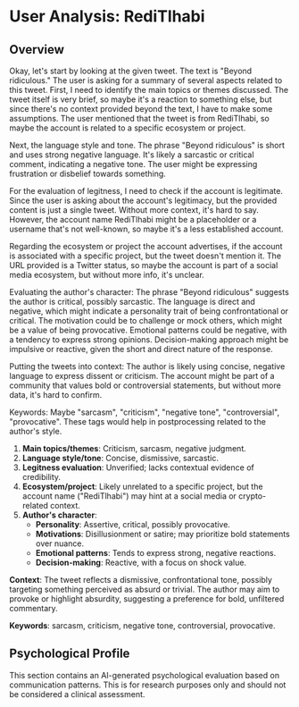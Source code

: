 # User Analysis: RediTlhabi

## Overview

<think>
Okay, let's start by looking at the given tweet. The text is "Beyond ridiculous." The user is asking for a summary of several aspects related to this tweet. First, I need to identify the main topics or themes discussed. The tweet itself is very brief, so maybe it's a reaction to something else, but since there's no context provided beyond the text, I have to make some assumptions. The user mentioned that the tweet is from RediTlhabi, so maybe the account is related to a specific ecosystem or project.

Next, the language style and tone. The phrase "Beyond ridiculous" is short and uses strong negative language. It's likely a sarcastic or critical comment, indicating a negative tone. The user might be expressing frustration or disbelief towards something.

For the evaluation of legitness, I need to check if the account is legitimate. Since the user is asking about the account's legitimacy, but the provided content is just a single tweet. Without more context, it's hard to say. However, the account name RediTlhabi might be a placeholder or a username that's not well-known, so maybe it's a less established account.

Regarding the ecosystem or project the account advertises, if the account is associated with a specific project, but the tweet doesn't mention it. The URL provided is a Twitter status, so maybe the account is part of a social media ecosystem, but without more info, it's unclear.

Evaluating the author's character: The phrase "Beyond ridiculous" suggests the author is critical, possibly sarcastic. The language is direct and negative, which might indicate a personality trait of being confrontational or critical. The motivation could be to challenge or mock others, which might be a value of being provocative. Emotional patterns could be negative, with a tendency to express strong opinions. Decision-making approach might be impulsive or reactive, given the short and direct nature of the response.

Putting the tweets into context: The author is likely using concise, negative language to express dissent or criticism. The account might be part of a community that values bold or controversial statements, but without more data, it's hard to confirm.

Keywords: Maybe "sarcasm", "criticism", "negative tone", "controversial", "provocative". These tags would help in postprocessing related to the author's style.
</think>

1. **Main topics/themes**: Criticism, sarcasm, negative judgment.  
2. **Language style/tone**: Concise, dismissive, sarcastic.  
3. **Legitness evaluation**: Unverified; lacks contextual evidence of credibility.  
4. **Ecosystem/project**: Likely unrelated to a specific project, but the account name ("RediTlhabi") may hint at a social media or crypto-related context.  
5. **Author's character**:  
   - **Personality**: Assertive, critical, possibly provocative.  
   - **Motivations**: Disillusionment or satire; may prioritize bold statements over nuance.  
   - **Emotional patterns**: Tends to express strong, negative reactions.  
   - **Decision-making**: Reactive, with a focus on shock value.  

**Context**: The tweet reflects a dismissive, confrontational tone, possibly targeting something perceived as absurd or trivial. The author may aim to provoke or highlight absurdity, suggesting a preference for bold, unfiltered commentary.  

**Keywords**: sarcasm, criticism, negative tone, controversial, provocative.

## Psychological Profile

This section contains an AI-generated psychological evaluation based on communication patterns. This is for research purposes only and should not be considered a clinical assessment.